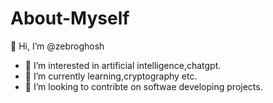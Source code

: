 # About-Myself

 👋 Hi, I’m @zebroghosh
- 👀 I’m interested in artificial intelligence,chatgpt.
- 🌱 I’m currently learning,cryptography etc.
- 💞️ I’m looking to contribte on softwae developing projects.
